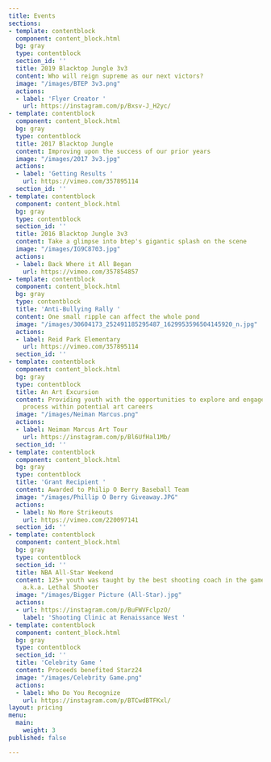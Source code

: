 ```yaml
---
title: Events
sections:
- template: contentblock
  component: content_block.html
  bg: gray
  type: contentblock
  section_id: ''
  title: 2019 Blacktop Jungle 3v3
  content: Who will reign supreme as our next victors?
  image: "/images/BTEP 3v3.png"
  actions:
  - label: 'Flyer Creator '
    url: https://instagram.com/p/Bxsv-J_H2yc/
- template: contentblock
  component: content_block.html
  bg: gray
  type: contentblock
  title: 2017 Blacktop Jungle
  content: Improving upon the success of our prior years
  image: "/images/2017 3v3.jpg"
  actions:
  - label: 'Getting Results '
    url: https://vimeo.com/357895114
  section_id: ''
- template: contentblock
  component: content_block.html
  bg: gray
  type: contentblock
  section_id: ''
  title: 2016 Blacktop Jungle 3v3
  content: Take a glimpse into btep's gigantic splash on the scene
  image: "/images/IG9C8703.jpg"
  actions:
  - label: Back Where it All Began
    url: https://vimeo.com/357854857
- template: contentblock
  component: content_block.html
  bg: gray
  type: contentblock
  title: 'Anti-Bullying Rally '
  content: One small ripple can affect the whole pond
  image: "/images/30604173_252491185295487_1629953596504145920_n.jpg"
  actions:
  - label: Reid Park Elementary
    url: https://vimeo.com/357895114
  section_id: ''
- template: contentblock
  component: content_block.html
  bg: gray
  type: contentblock
  title: An Art Excursion
  content: Providing youth with the opportunities to explore and engage the creative
    process within potential art careers
  image: "/images/Neiman Marcus.png"
  actions:
  - label: Neiman Marcus Art Tour
    url: https://instagram.com/p/Bl6UfHal1Mb/
  section_id: ''
- template: contentblock
  component: content_block.html
  bg: gray
  type: contentblock
  title: 'Grant Recipient '
  content: Awarded to Philip O Berry Baseball Team
  image: "/images/Phillip O Berry Giveaway.JPG"
  actions:
  - label: No More Strikeouts
    url: https://vimeo.com/220097141
  section_id: ''
- template: contentblock
  component: content_block.html
  bg: gray
  type: contentblock
  section_id: ''
  title: NBA All-Star Weekend
  content: 125+ youth was taught by the best shooting coach in the game Chris Matthews
    a.k.a. Lethal Shooter
  image: "/images/Bigger Picture (All-Star).jpg"
  actions:
  - url: https://instagram.com/p/BuFWVFclpzO/
    label: 'Shooting Clinic at Renaissance West '
- template: contentblock
  component: content_block.html
  bg: gray
  type: contentblock
  section_id: ''
  title: 'Celebrity Game '
  content: Proceeds benefited Starz24
  image: "/images/Celebrity Game.png"
  actions:
  - label: Who Do You Recognize
    url: https://instagram.com/p/BTCwdBTFKxl/
layout: pricing
menu:
  main:
    weight: 3
published: false

---
```

